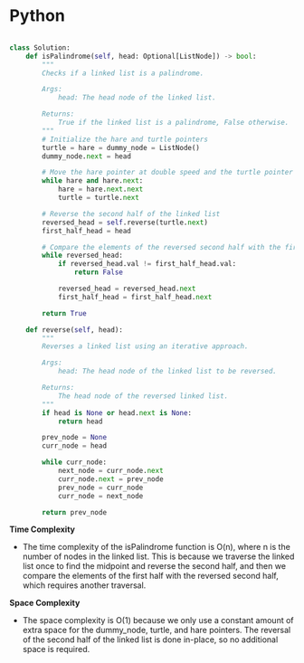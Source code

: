# Python 

```python 

class Solution:
    def isPalindrome(self, head: Optional[ListNode]) -> bool:
        """
        Checks if a linked list is a palindrome.

        Args:
            head: The head node of the linked list.

        Returns:
            True if the linked list is a palindrome, False otherwise.
        """
        # Initialize the hare and turtle pointers
        turtle = hare = dummy_node = ListNode()
        dummy_node.next = head

        # Move the hare pointer at double speed and the turtle pointer at single speed
        while hare and hare.next:
            hare = hare.next.next
            turtle = turtle.next

        # Reverse the second half of the linked list
        reversed_head = self.reverse(turtle.next)
        first_half_head = head

        # Compare the elements of the reversed second half with the first half
        while reversed_head:
            if reversed_head.val != first_half_head.val:
                return False

            reversed_head = reversed_head.next
            first_half_head = first_half_head.next

        return True

    def reverse(self, head):
        """
        Reverses a linked list using an iterative approach.

        Args:
            head: The head node of the linked list to be reversed.

        Returns:
            The head node of the reversed linked list.
        """
        if head is None or head.next is None:
            return head

        prev_node = None
        curr_node = head

        while curr_node:
            next_node = curr_node.next
            curr_node.next = prev_node
            prev_node = curr_node
            curr_node = next_node

        return prev_node


```
**Time Complexity**
- The time complexity of the isPalindrome function is O(n), where n is the number of nodes in the linked list. This is because we traverse the linked list once to find the midpoint and reverse the second half, and then we compare the elements of the first half with the reversed second half, which requires another traversal.

**Space Complexity**
- The space complexity is O(1) because we only use a constant amount of extra space for the dummy_node, turtle, and hare pointers. The reversal of the second half of the linked list is done in-place, so no additional space is required.
